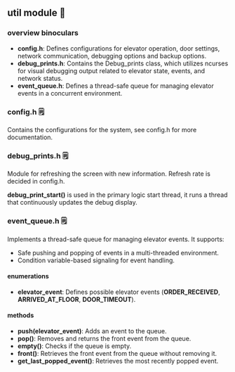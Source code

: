 ## util module 🧰
### overview binoculars
- **config.h**: Defines configurations for elevator operation, door settings, network communication, debugging options and backup options.
- **debug_prints.h**: Contains the Debug_prints class, which utilizes ncurses for visual debugging output related to elevator state, events, and network status.
- **event_queue.h**: Defines a thread-safe queue for managing elevator events in a concurrent environment.

### config.h 🗒️
Contains the configurations for the system, see config.h for more documentation.

### debug_prints.h 🗒️
Module for refreshing the screen with new information. Refresh rate is decided in config.h.

**debug_print_start()** is used in the primary logic start thread, it runs a thread that continuously updates the debug display.

### event_queue.h 🗒️
Implements a thread-safe queue for managing elevator events. It supports:
- Safe pushing and popping of events in a multi-threaded environment.
- Condition variable-based signaling for event handling.

#### enumerations
- **elevator_event**: Defines possible elevator events (**ORDER_RECEIVED**, **ARRIVED_AT_FLOOR**, **DOOR_TIMEOUT**).

#### methods
- **push(elevator_event)**: Adds an event to the queue.
- **pop()**: Removes and returns the front event from the queue.
- **empty()**: Checks if the queue is empty.
- **front()**: Retrieves the front event from the queue without removing it.
- **get_last_popped_event()**: Retrieves the most recently popped event.
